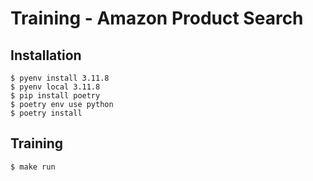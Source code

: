 # Training - Amazon Product Search

## Installation

```shell
$ pyenv install 3.11.8
$ pyenv local 3.11.8
$ pip install poetry
$ poetry env use python
$ poetry install
```

## Training

```shell
$ make run
```
